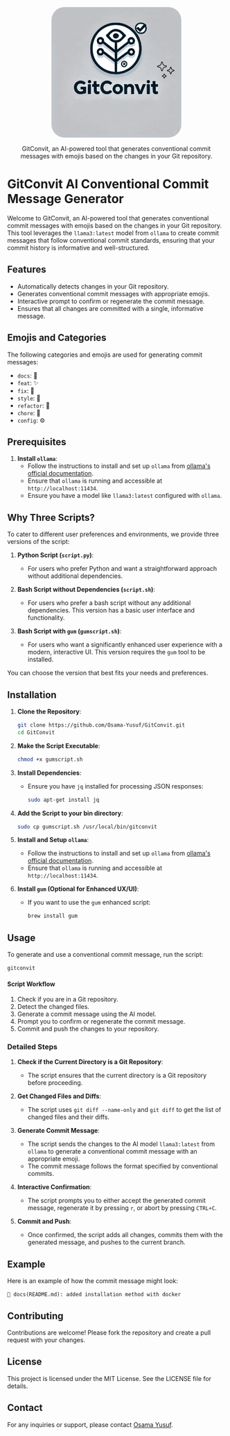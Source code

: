 <div align="center">
   <!-- <h1>GitConvit</h1> -->
    <img src="./logo.jpg" alt="Profile Image" style="border-radius: 10%; width: 300px; height: 300px; object-fit: cover;">
        <p>GitConvit, an AI-powered tool that generates conventional commit messages with emojis based on the changes in your Git repository.</p>
</div>

# GitConvit AI Conventional Commit Message Generator

Welcome to GitConvit, an AI-powered tool that generates conventional commit messages with emojis based on the changes in your Git repository. This tool leverages the `llama3:latest` model from `ollama` to create commit messages that follow conventional commit standards, ensuring that your commit history is informative and well-structured.

## Features

- Automatically detects changes in your Git repository.
- Generates conventional commit messages with appropriate emojis.
- Interactive prompt to confirm or regenerate the commit message.
- Ensures that all changes are committed with a single, informative message.

## Emojis and Categories

The following categories and emojis are used for generating commit messages:

- `docs`: 📝
- `feat`: ✨
- `fix`: 🐛
- `style`: 🎨
- `refactor`: 🔨
- `chore`: 🚀
- `config`: ⚙️

## Prerequisites

1. **Install `ollama`**:
   - Follow the instructions to install and set up `ollama` from [ollama's official documentation](https://www.ollama.com/docs).
   - Ensure that `ollama` is running and accessible at `http://localhost:11434`.
   - Ensure you have a model like `llama3:latest` configured with `ollama`.

## Why Three Scripts?

To cater to different user preferences and environments, we provide three versions of the script:

1. **Python Script (`script.py`)**:
    - For users who prefer Python and want a straightforward approach without additional dependencies.

2. **Bash Script without Dependencies (`script.sh`)**:
    - For users who prefer a bash script without any additional dependencies. This version has a basic user interface and functionality.

3. **Bash Script with `gum` (`gumscript.sh`)**:
    - For users who want a significantly enhanced user experience with a modern, interactive UI. This version requires the `gum` tool to be installed.

You can choose the version that best fits your needs and preferences.


## Installation

1. **Clone the Repository**:
    ```bash
    git clone https://github.com/Osama-Yusuf/GitConvit.git
    cd GitConvit
    ```

2. **Make the Script Executable**:
    ```bash
    chmod +x gumscript.sh
    ```

3. **Install Dependencies**:
    - Ensure you have `jq` installed for processing JSON responses:
      ```bash
      sudo apt-get install jq
      ```

4. **Add the Script to your bin directory**:
    ```bash
    sudo cp gumscript.sh /usr/local/bin/gitconvit
    ```

5. **Install and Setup `ollama`**:
    - Follow the instructions to install and set up `ollama` from [ollama's official documentation](https://www.ollama.com/docs).
    - Ensure that `ollama` is running and accessible at `http://localhost:11434`.

6. **Install `gum` (Optional for Enhanced UX/UI)**:
    - If you want to use the `gum` enhanced script:
      ```bash
      brew install gum
      ```

## Usage

To generate and use a conventional commit message, run the script:

```bash
gitconvit
```

#### Script Workflow

1. Check if you are in a Git repository.
2. Detect the changed files.
3. Generate a commit message using the AI model.
4. Prompt you to confirm or regenerate the commit message.
5. Commit and push the changes to your repository.

### Detailed Steps

1. **Check if the Current Directory is a Git Repository**:
    
    * The script ensures that the current directory is a Git repository before proceeding.
2. **Get Changed Files and Diffs**:
    
    * The script uses `git diff --name-only` and `git diff` to get the list of changed files and their diffs.
3. **Generate Commit Message**:
    
    * The script sends the changes to the AI model `llama3:latest` from `ollama` to generate a conventional commit message with an appropriate emoji.
    * The commit message follows the format specified by conventional commits.
4. **Interactive Confirmation**:
    
    * The script prompts you to either accept the generated commit message, regenerate it by pressing `r`, or abort by pressing `CTRL+C`.
5. **Commit and Push**:
    
    * Once confirmed, the script adds all changes, commits them with the generated message, and pushes to the current branch.

## Example

Here is an example of how the commit message might look:

```text
📝 docs(README.md): added installation method with docker
```

## Contributing

Contributions are welcome! Please fork the repository and create a pull request with your changes.

## License

This project is licensed under the MIT License. See the LICENSE file for details.

## Contact

For any inquiries or support, please contact [Osama Yusuf](https://github.com/Osama-Yusuf).